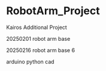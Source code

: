 # RobotArm_Project
Kairos Additional Project

20250201 robot arm base

20250216 robot arm base 6

arduino python cad
